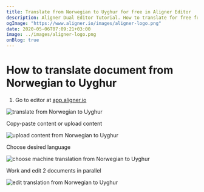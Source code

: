```yaml
---
title: Translate from Norwegian to Uyghur for free in Aligner Editor
description: Aligner Dual Editor Tutorial. How to translate for free from Norwegian to Uyghur. Aligner is multilingual document management platform. 
ogImage: "https://www.aligner.io/images/aligner-logo.png"
date: 2020-05-06T07:09:21+03:00
image: ../images/aligner-logo.png
onBlog: true
---
```


# How to translate document from Norwegian to Uyghur

1. Go to editor at [app.aligner.io](https://app.aligner.io "Aligner App web page")

![translate from Norwegian to Uyghur](../aligner-blank-editor.png "translate from Norwegian to Uyghur")

Copy-paste content or upload content

![upload content from Norwegian to Uyghur](../aligner-uploaded-document.png "upload content from Norwegian to Uyghur")

Choose desired language

![choose machine translation from Norwegian to Uyghur](../aligner-language-dropdown.png "choose machine translation from Norwegian to Uyghur")

Work and edit 2 documents in parallel

![edit translation from Norwegian to Uyghur](../aligner-double-sitded-editor.png "edit translation from Norwegian to Uyghur")

